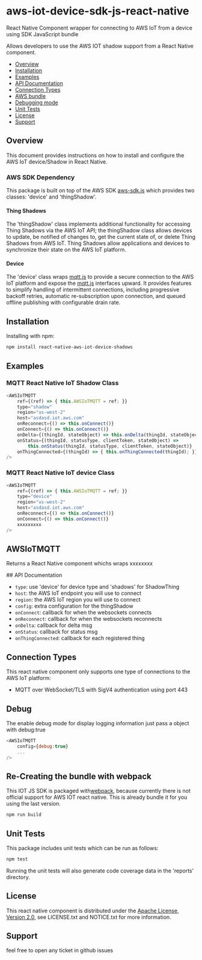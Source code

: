 # aws-iot-device-sdk-js-react-native
React Native Component wrapper for connecting to AWS IoT from a device using SDK JavaScript bundle
 
Allows developers to use the AWS IOT shadow support from a React Native component.  

* [Overview](#overview)
* [Installation](#install)
* [Examples](#examples)
* [API Documentation](#api)
* [Connection Types](#connections) 
* [AWS bundle](#bundle)
* [Debugging mode](#debug)
* [Unit Tests](#unittests)
* [License](#license)
* [Support](#support)

<a name="overview"></a>
## Overview
This document provides instructions on how to install and configure the AWS 
IoT device/Shadow in React Native.

### AWS SDK Dependency
This package is built on top of the AWS SDK [aws-sdk.js](https://github.com/aws/aws-iot-device-sdk-js) which provides two classes: 'device'
and 'thingShadow'. 
 
#### Thing Shadows
The 'thingShadow' class implements additional functionality for accessing Thing Shadows via the AWS IoT
API; the thingShadow class allows devices to update, be notified of changes to,
get the current state of, or delete Thing Shadows from AWS IoT.  Thing
Shadows allow applications and devices to synchronize their state on the AWS IoT platform. 

#### Device
The 'device' class wraps [mqtt.js](https://github.com/mqttjs/MQTT.js/blob/master/README.md) to provide a
secure connection to the AWS IoT platform and expose the [mqtt.js](https://github.com/mqttjs/MQTT.js/blob/master/README.md) interfaces upward.  It provides features to simplify handling of intermittent connections, including progressive backoff retries, automatic re-subscription upon connection, and queued offline publishing with configurable drain rate.

<a name="install"></a>
## Installation

Installing with npm:

```sh
npm install react-native-aws-iot-device-shadows
```

<a name="examples"></a>
## Examples

### MQTT React Native IoT Shadow Class
```js
<AWSIoTMQTT
    ref={(ref) => { this.AWSIoTMQTT = ref; }}
    type="shadow"
    region="us-west-2"
    host="asdasd.iot.aws.com"
    onReconnect={() => this.onConnect()}
    onConnect={() => this.onConnect()}
    onDelta={(thingId, stateObject) => this.onDelta(thingId, stateObject)}
    onStatus={(thingId, statusType, clientToken, stateObject) =>
        this.onStatus(thingId, statusType, clientToken, stateObject)}
    onThingConnected={(thingId) => { this.onThingConnected(thingId); }}
/>
```

### MQTT React Native IoT device Class
```js
<AWSIoTMQTT
    ref={(ref) => { this.AWSIoTMQTT = ref; }}
    type="device"
    region="us-west-2"
    host="asdasd.iot.aws.com"
    onReconnect={() => this.onConnect()}
    onConnect={() => this.onConnect()}
    xxxxxxxxx
/>
```
    
<a name="AWSIoTMQTT"></a>
## AWSIoTMQTT

Returns a React Native component whichs wraps xxxxxxxx


<a name="api"></a>
## API Documentation

  * `type`: use 'device' for device type and 'shadows' for ShadowThing
  * `host`: the AWS IoT endpoint you will use to connect
  * `region`: the AWS IoT region you will use to connect
  * `config`: extra configuration for the thingShadow
  * `onConnect`: callback for when the websockets connects
  * `onReconnect`: callback for when the websockets reconnects
  * `onDelta`: callback for delta msg
  * `onStatus`: callback for status msg
  * `onThingConnected`: callback for each registered thing

<a name="connections"></a>
## Connection Types

This react native component only supports one type of connections to the AWS IoT platform:

* MQTT over WebSocket/TLS with SigV4 authentication using port 443


<a name="debug"></a>
## Debug

The enable debug mode for display logging information just pass a object with debug:true

```js
<AWSIoTMQTT
    config={debug:true}
    ...
/>
```

<a name="bundle"></a>
## Re-Creating the bundle with webpack
This IOT JS SDK is packaged with[webpack](https://webpack.js.org/), because currently there is not official support for AWS IOT react native. This  is already bundle it for you using the last version.

```sh
npm run build
```

<a name="unittests"></a>
## Unit Tests

This package includes unit tests which can be run as follows:

```sh
npm test
```

Running the unit tests will also generate code coverage data in the 'reports'
directory.

<a name="license"></a>
## License
This react native component is distributed under the [Apache License, Version 2.0](http://www.apache.org/licenses/LICENSE-2.0), see LICENSE.txt and NOTICE.txt for more information.

<a name="suport"></a>
## Support
feel free to open any ticket in github issues
